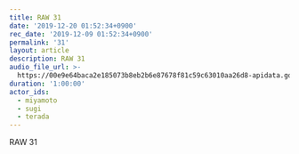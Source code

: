 ```yaml
---
title: RAW 31
date: '2019-12-20 01:52:34+0900'
rec_date: '2019-12-09 01:52:34+0900'
permalink: '31'
layout: article
description: RAW 31
audio_file_url: >-
  https://00e9e64baca2e185073b8eb2b6e87678f81c59c63010aa26d8-apidata.googleusercontent.com/download/storage/v1/b/noracast/o/31.mp3?qk=AD5uMEtiVheOfGp9GxxCJYKVZwd8k6sMJ0Jg4ZVP3ivOva3WEzF69FqVjUUiXZX6lWPPzM-sq7kBm8Efs2nCXejbTm9MXrQ-IZg0zujaiPNASdQEfVcB0I48yYOdF5aui7Ea0vHFS5Kl8bq8Zzi9KESHw1ozQTpc81x0Dxyh3dTCLLubHkd_IwVMPhT6-HGmRMk46bSkdB69zt04qQhPVwjopPEHaXoXxnn1CPQ1m2xOoxyL_nAQLM2OUgNmxE8s8kQUTAanDWt7CwgZz_GHT0EdW_lKmWlZIHsDymBIJJHWVSuCWewJls4qWB8CC-6zVR1upY5tbu58iPzXTQk7ecwXIcfKG2R7o8SQgvJGAR6ING6_JQn7kRUxd6buUiPAN5OR-Xc8wnyVp1VvCKG5omvhTl5BaiLz64UqcKhLx0YxCCawnEtSYDlR8w_GMMFmRaBY48G2rSF7JbbcJZ6TySVyVwvZpqD14Gd2XeS4TRmqKSJumdsPDML1AAwNCpcWGvKDgy0UxgSGWv6zVI9RIYkDZL_aPVc4UGnGNMdddAQmptVt8KKEe7Z4_xnva91MM_mBvnPhyDongrzeVN1Ervuj2SJ4IusV0d6iT_pWCn61Gj3rUu5npJzeSL5Xny-Tx7QfE5ib6KSbIxjlySC-psJyM0DUElceWcf1rcG0oEyT9ikddEZljYFXKMeC7x6xTVfKd-ewZ3A4kMZS-Xy_LjM2uQEKUDi8wlTfESPHSGjMVRCRnLoLJzUJrz_Pm23BKIbOUmTHbUXPBv3fYd6lVBLjTAw0ZSGbCg
duration: '1:00:00'
actor_ids:
  - miyamoto
  - sugi
  - terada
---
```

RAW 31
